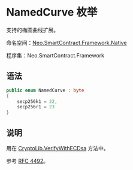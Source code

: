 # NamedCurve 枚举

支持的椭圆曲线扩展。

命名空间：[Neo.SmartContract.Framework.Native](../native.md)

程序集：Neo.SmartContract.Framework

## 语法

```c#
public enum NamedCurve : byte
{
    secp256k1 = 22,
    secp256r1 = 23
}
```

## 说明

用在 [CryptoLib.VerifyWithECDsa](../native/CryptoLib.md) 方法中。

参考 [RFC 4492](https://tools.ietf.org/html/rfc4492#section-5.1.1)。

